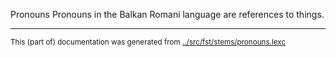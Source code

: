 Pronouns
Pronouns in the Balkan Romani language are references to things.


* * *
<small>This (part of) documentation was generated from [../src/fst/stems/pronouns.lexc](http://github.com/giellalt/lang-rmn/blob/main/../src/fst/stems/pronouns.lexc)</small>